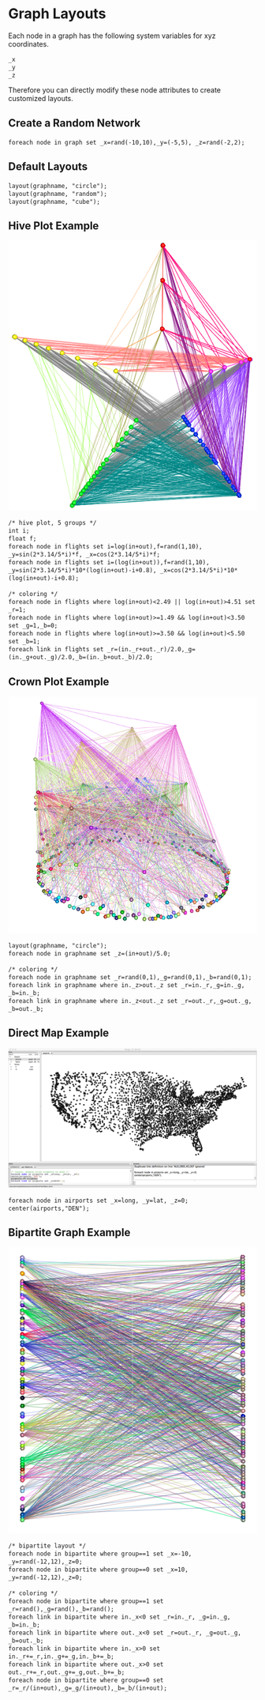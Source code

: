 # Graph Layouts

Each node in a graph has the following system variables for xyz coordinates.

```
_x
_y
_z
```

Therefore you can directly modify these node attributes to create customized layouts.

## Create a Random Network

```
foreach node in graph set _x=rand(-10,10),_y=(-5,5), _z=rand(-2,2);
```

## Default Layouts

```
layout(graphname, "circle");
layout(graphname, "random");
layout(graphname, "cube");
```

## Hive Plot Example

![](hive2D.png)

```
/* hive plot, 5 groups */
int i;
float f;
foreach node in flights set i=log(in+out),f=rand(1,10), _y=sin(2*3.14/5*i)*f, _x=cos(2*3.14/5*i)*f;
foreach node in flights set i=(log(in+out)),f=rand(1,10), _y=sin(2*3.14/5*i)*10*(log(in+out)-i+0.8), _x=cos(2*3.14/5*i)*10*(log(in+out)-i+0.8);

/* coloring */
foreach node in flights where log(in+out)<2.49 || log(in+out)>4.51 set _r=1;
foreach node in flights where log(in+out)>=1.49 && log(in+out)<3.50 set _g=1,_b=0;
foreach node in flights where log(in+out)>=3.50 && log(in+out)<5.50 set _b=1;
foreach link in flights set _r=(in._r+out._r)/2.0,_g=(in._g+out._g)/2.0,_b=(in._b+out._b)/2.0; 

```

## Crown Plot Example

![](crown.png)
```
layout(graphname, "circle");
foreach node in graphname set _z=(in+out)/5.0;

/* coloring */
foreach node in graphname set _r=rand(0,1),_g=rand(0,1),_b=rand(0,1);
foreach link in graphname where in._z>out._z set _r=in._r,_g=in._g, _b=in._b;
foreach link in graphname where in._z<out._z set _r=out._r,_g=out._g, _b=out._b;
```

## Direct Map Example

![](flights01.png)


```
foreach node in airports set _x=long, _y=lat, _z=0;
center(airports,"DEN");
```

## Bipartite Graph Example

![](bipartite.png)

```
/* bipartite layout */
foreach node in bipartite where group==1 set _x=-10, _y=rand(-12,12),_z=0;
foreach node in bipartite where group==0 set _x=10, _y=rand(-12,12),_z=0;

/* coloring */
foreach node in bipartite where group==1 set _r=rand(),_g=rand(),_b=rand();
foreach link in bipartite where in._x<0 set _r=in._r, _g=in._g, _b=in._b;
foreach link in bipartite where out._x<0 set _r=out._r, _g=out._g, _b=out._b;
foreach link in bipartite where in._x>0 set in._r+=_r,in._g+=_g,in._b+=_b;
foreach link in bipartite where out._x>0 set out._r+=_r,out._g+=_g,out._b+=_b;
foreach node in bipartite where group==0 set _r=_r/(in+out),_g=_g/(in+out),_b=_b/(in+out);

```

